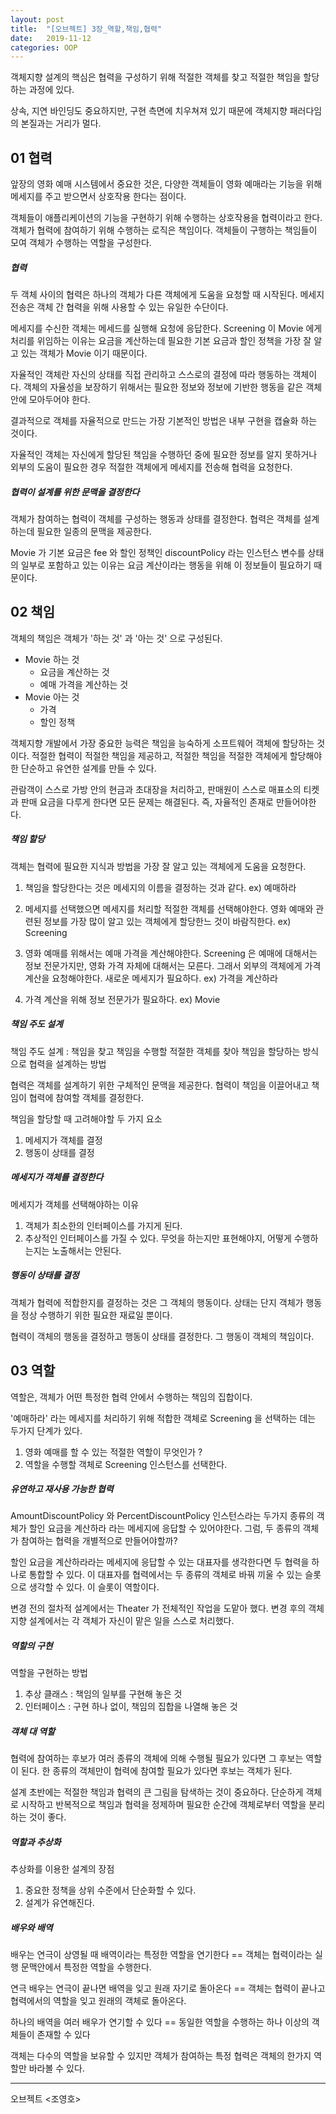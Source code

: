 ```yaml
---
layout: post
title:  "[오브젝트] 3장_역할,책임,협력"
date:   2019-11-12
categories: OOP
---
```


객체지향 설계의 핵심은 협력을 구성하기 위해 적절한 객체를 찾고 적절한 책임을 할당하는 과정에 있다. 

상속, 지연 바인딩도 중요하지만, 구현 측면에 치우쳐져 있기 때문에 객체지향 패러다임의 본질과는 거리가 멀다. 

## 01 협력

앞장의 영화 예매 시스템에서 중요한 것은, 다양한 객체들이 영화 예매라는 기능을 위해 메세지를 주고 받으면서 상호작용 한다는 점이다. 

객체들이 애플리케이션의 기능을 구현하기 위해 수행하는 상호작용을 협력이라고 한다. 객체가 협력에 참여하기 위해 수행하는 로직은 책임이다. 객체들이 구행하는 책임들이 모여 객체가 수행하는 역할을 구성한다.

##### 협력

두 객체 사이의 협력은 하나의 객체가 다른 객체에게 도움을 요청할 때 시작된다. 메세지 전송은 객체 간 협력을 위해 사용할 수 있는 유일한 수단이다.

메세지를 수신한 객체는 메세드를 실행해 요청에 응답한다. Screening 이 Movie 에게 처리를 위임하는 이유는 요금을 계산하는데 필요한 기본 요금과 할인 정책을 가장 잘 알고 있는 객체가 Movie 이기 때문이다. 

자율적인 객체란 자신의 상태를 직접 관리하고 스스로의 결정에 따라 행동하는 객체이다. 객체의 자율성을 보장하기 위해서는 필요한 정보와 정보에 기반한 행동을 같은 객체 안에 모아두어야 한다.

결과적으로 객체를 자율적으로 만드는 가장 기본적인 방법은 내부 구현을 캡슐화 하는 것이다. 

자율적인 객체는 자신에게 할당된 책임을 수행하던 중에 필요한 정보를 알지 못하거나 외부의 도움이 필요한 경우 적절한 객체에게 메세지를 전송해 협력을 요청한다.

##### 협력이 설계를 위한 문맥을 결정한다

객체가 참여하는 협력이 객체를 구성하는 행동과 상태를 결정한다. 협력은 객체를 설계하는데 필요한 일종의 문맥을 제공한다.

Movie 가 기본 요금은 fee 와 할인 정책인 discountPolicy 라는 인스턴스 변수를 상태의 일부로 포함하고 있는 이유는 요금 계산이라는 행동을 위해 이 정보들이 필요하기 때문이다.

## 02 책임

객체의 책임은 객체가 '하는 것' 과 '아는 것' 으로 구성된다.

- Movie 하는 것
  - 요금을 계산하는 것
  - 예매 가격을 계산하는 것
- Movie 아는 것
  - 가격
  - 할인 정책

객체지향 개발에서 가장 중요한 능력은 책임을 능숙하게 소프트웨어 객체에 할당하는 것이다. 적절한 협력이 적절한 책임을 제공하고, 적절한 책임을 적절한 객체에게 할당해야한 단순하고 유연한 설계를 만들 수 있다.

관람객이 스스로 가방 안의 현금과 초대장을 처리하고, 판매원이 스스로 매표소의 티켓과 판매 요금을 다루게 한다면 모든 문제는 해결된다. 즉, 자율적인 존재로 만들어야한다.

##### 책임 할당

객체는 협력에 필요한 지식과 방법을 가장 잘 알고 있는 객체에게 도움을 요청한다. 

1. 책임을 할당한다는 것은 메세지의 이름을 결정하는 것과 같다. ex) 예매하라

2. 메세지를 선택했으면 메세지를 처리할 적절한 객체를 선택해야한다. 영화 예매와 관련된 정보를 가장 많이 알고 있는 객체에게 할당한느 것이 바람직한다. ex) Screening

3. 영화 예매를 위해서는 예매 가격을 계산해야한다. Screening 은 예매에 대해서는 정보 전문가지만, 영화 가격 자체에 대해서는 모른다. 그래서 외부의 객체에게 가격 계산을 요청해야한다. 새로운 메세지가 필요하다. ex) 가격을 계산하라

4. 가격 계산을 위해 정보 전문가가 필요하다. ex) Movie

##### 책임 주도 설계

 책임 주도 설계 : 책임을 찾고 책임을 수행할 적절한 객체를 찾아 책임을 할당하는 방식으로 협력을 설계하는 방법

협력은 객체를 설계하기 위한 구체적인 문맥을 제공한다. 협력이 책임을 이끌어내고 책임이 협력에 참여할 객체를 결정한다. 

책임을 할당할 때 고려해야할 두 가지 요소

1. 메세지가 객체를 결정
2. 행동이 상태를 결정

##### 메세지가 객체를 결정한다

메세지가 객체를 선택해야하는 이유

1. 객체가 최소한의 인터페이스를 가지게 된다. 
2. 추상적인 인터페이스를 가질 수 있다. 무엇을 하는지만 표현해야지, 어떻게 수행하는지는 노출해서는 안된다.

##### 행동이 상태를 결정

객체가 협력에 적합한지를 결정하는 것은 그 객체의 행동이다. 상태는 단지 객체가 행동을 정상 수행하기 위한 필요한 재료일 뿐이다.

협력이 객체의 행동을 결정하고 행동이 상태를 결정한다. 그 행동이 객체의 책임이다.

## 03 역할

역할은, 객체가 어떤 특정한 협력 안에서 수행하는 책임의 집합이다.

'예매하라' 라는 메세지를 처리하기 위해 적합한 객체로 Screening 을 선택하는 데는 두가지 단계가 있다.

1. 영화 예매를 할 수 있는 적절한 역할이 무엇인가 ?
2. 역할을 수행할 객체로 Screening 인스턴스를 선택한다.

##### 유연하고 재사용 가능한 협력

AmountDiscountPolicy 와 PercentDiscountPolicy 인스턴스라는 두가지 종류의 객체가 할인 요금을 계산하라 라는 메세지에 응답할 수 있어야한다. 그럼, 두 종류의 객체가 참여하는 협력을 개별적으로 만들어야할까?

할인 요금을 계산하라라는 메세지에 응답할 수 있는 대표자를 생각한다면 두 협력을 하나로 통합할 수 있다. 이 대표자를 협력에서는 두 종류의 객체로 바꿔 끼울 수 있는 슬롯으로 생각할 수 있다. 이 슬롯이 역할이다.

변경 전의 절차적 설계에서는 Theater 가 전체적인 작업을 도맡아 했다. 변경 후의 객체지향 설계에서는 각 객체가 자신이 맡은 일을 스스로 처리했다. 

##### 역할의 구현

역할을 구현하는 방법

1. 추상 클래스 : 책임의 일부를 구현해 놓은 것
2. 인터페이스 : 구현 하나 없이, 책임의 집합을 나열해 놓은 것

##### 객체 대 역할

협력에 참여하는 후보가 여러 종류의 객체에 의해 수행될 필요가 있다면 그 후보는 역할이 된다. 한 종류의 객체만이 협력에 참여할 필요가 있다면 후보는 객체가 된다.

설계 초반에는 적절한 책임과 협력의 큰 그림을 탐색하는 것이 중요하다. 단순하게 객체로 시작하고 반복적으로 책임과 협력을 정제하며 필요한 순간에 객체로부터 역할을 분리하는 것이 좋다.

##### 역할과 추상화

추상화를 이용한 설계의 장점

1. 중요한 정책을 상위 수준에서 단순화할 수 있다.
2. 설계가 유연해진다.

##### 배우와 배역

배우는 연극이 상영될 때 배역이라는 특정한 역할을 연기한다 == 객체는 협력이라는 실행 문맥안에서 특정한 역할을 수행한다.

연극 배우는 연극이 끝나면 배역을 잊고 원래 자기로 돌아온다 == 객체는 협력이 끝나고 협력에서의 역할을 잊고 원래의 객체로 돌아온다.

하나의 배역을 여러 배우가 연기할 수 있다 == 동일한 역할을 수행하는 하나 이상의 객체들이 존재할 수 있다

객체는 다수의 역할을 보유할 수 있지만 객체가 참여하는 특정 협력은 객체의 한가지 역할만 바라볼 수 있다.

---

오브젝트 <조영호>
